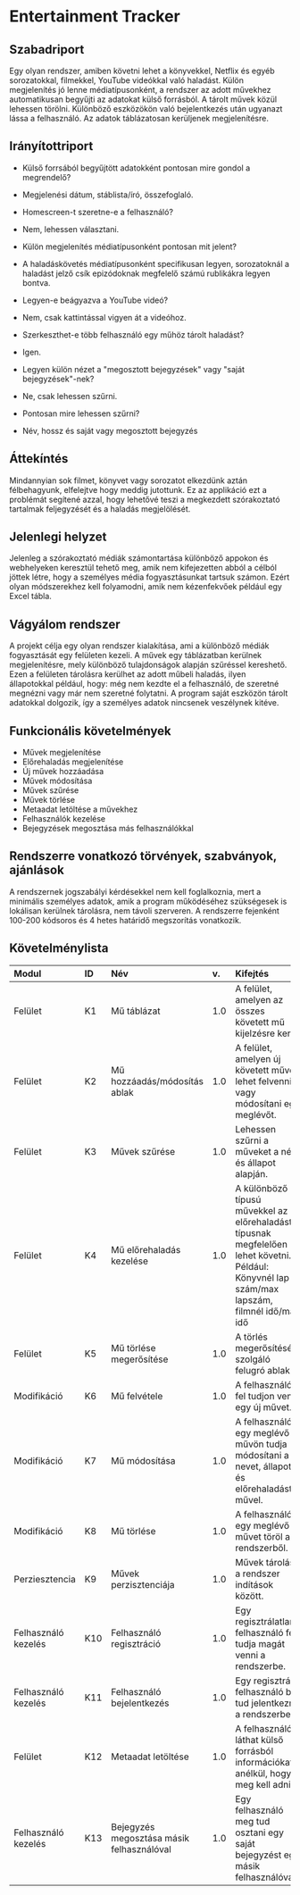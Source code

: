 # Entertainment Tracker

## Szabadriport
Egy olyan rendszer, amiben követni lehet a könyvekkel, Netflix és egyéb sorozatokkal, filmekkel, YouTube videókkal való haladást. Külön megjelenítés jó lenne médiatípusonként, a rendszer az adott művekhez automatikusan begyűjti az adatokat külső forrásból. A tárolt művek közül lehessen törölni.
Különböző eszközökön való bejelentkezés után ugyanazt lássa a felhasználó.
Az adatok táblázatosan kerüljenek megjelenítésre.

## Irányítottriport
- Külső forrsából begyűjtött adatokként pontosan mire gondol a megrendelő?
- Megjelenési dátum, stáblista/író, összefoglaló.

- Homescreen-t szeretne-e a felhasználó?
- Nem, lehessen választani.

- Külön megjelenítés médiatípusonként pontosan mit jelent?
- A haladáskövetés médiatípusonként specifikusan legyen, sorozatoknál a haladást jelző csík epizódoknak megfelelő számú rublikákra legyen bontva.

- Legyen-e beágyazva a YouTube videó?
- Nem, csak kattintással vigyen át a videóhoz.

- Szerkeszthet-e több felhasználó egy műhöz tárolt haladást?
- Igen.
- Legyen külön nézet a "megosztott bejegyzések" vagy "saját bejegyzések"-nek?
- Ne, csak lehessen szűrni.

- Pontosan mire lehessen szűrni?
- Név, hossz és saját vagy megosztott bejegyzés

## Áttekíntés
Mindannyian sok filmet, könyvet vagy sorozatot elkezdünk aztán félbehagyunk, elfelejtve hogy meddig jutottunk. Ez az applikáció ezt a problémát segítené azzal, hogy lehetővé teszi a megkezdett szórakoztató tartalmak feljegyzését és a haladás megjelölését.

## Jelenlegi helyzet
Jelenleg a szórakoztató médiák számontartása különböző appokon és webhelyeken keresztül tehető meg, amik nem kifejezetten abból a célból jöttek létre, hogy a személyes média fogyasztásunkat tartsuk számon. Ezért olyan módszerekhez kell folyamodni, amik nem kézenfekvőek például egy Excel tábla.

## Vágyálom rendszer
A projekt célja egy olyan rendszer kialakítása, ami a különböző médiák fogyasztását egy felületen kezeli. A művek egy táblázatban kerülnek megjelenítésre, mely különböző tulajdonságok alapján szűréssel kereshető. Ezen a felületen tárolásra kerülhet az adott műbeli haladás, ilyen állapotokkal például, hogy: még nem kezdte el a felhasználó, de szeretné megnézni vagy már nem szeretné folytatni. A program saját eszközön tárolt adatokkal dolgozik, így a személyes adatok nincsenek veszélynek kitéve.

## Funkcionális követelmények
- Művek megjelenítése
- Előrehaladás megjelenítése
- Új művek hozzáadása
- Művek módosítása
- Művek szűrése
- Művek törlése
- Metaadat letöltése a művekhez
- Felhasználók kezelése
- Bejegyzések megosztása más felhasználókkal

## Rendszerre vonatkozó törvények, szabványok, ajánlások
A rendszernek jogszabályi kérdésekkel nem kell foglalkoznia, mert a minimális személyes adatok, amik a program működéséhez szükségesek is lokálisan kerülnek tárolásra, nem távoli szerveren.
A rendszerre fejenként 100-200 kódsoros és 4 hetes határidő megszorítás vonatkozik.

## Követelménylista
|Modul|ID|Név|v. |Kifejtés|
|:----|:-|:--|:--|:-------|
|Felület|K1|Mű táblázat|1.0|A felület, amelyen az összes követett mű kijelzésre kerül.|
|Felület|K2|Mű hozzáadás/módosítás ablak|1.0|A felület, amelyen új követett művet lehet felvenni vagy módosítani egy meglévőt.|
|Felület|K3|Művek szűrése|1.0|Lehessen szűrni a műveket a név és állapot alapján.|
|Felület|K4|Mű előrehaladás kezelése|1.0|A különböző típusú művekkel az előrehaladást típusnak megfelelően lehet követni. Például: Könyvnél lap szám/max lapszám, filmnél idő/max idő|
|Felület|K5|Mű törlése megerősítése|1.0|A törlés megerősítésére szolgáló felugró ablak.|
|Modifikáció|K6|Mű felvétele|1.0|A felhasználó fel tudjon venni egy új művet.|
|Modifikáció|K7|Mű módosítása|1.0|A felhasználó egy meglévő művön tudja módosítani a nevet, állapotot és előrehaladást a művel.|
|Modifikáció|K8|Mű törlése|1.0|A felhasználó egy meglévő művet töröl a rendszerből.|
|Perziesztencia|K9|Művek perzisztenciája|1.0|Művek tárolása a rendszer indítások között.|
|Felhasználó kezelés|K10|Felhasználó regisztráció|1.0|Egy regisztrálatlan felhasználó fel tudja magát venni a rendszerbe.|
|Felhasználó kezelés|K11|Felhasználó bejelentkezés|1.0|Egy regisztrált felhasználó be tud jelentkezni a rendszerbe.|
|Felület|K12|Metaadat letöltése|1.0|A felhasználó láthat külső forrásból információkat anélkül, hogy meg kell adnia.|
|Felhasználó kezelés|K13|Bejegyzés megosztása másik felhasználóval|1.0|Egy felhasználó meg tud osztani egy saját bejegyzést egy másik felhasználóval.|
